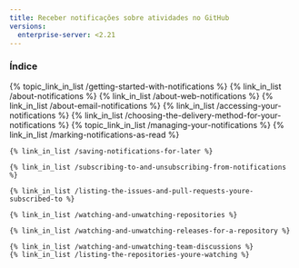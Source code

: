 ```yaml
---
title: Receber notificações sobre atividades no GitHub
versions:
  enterprise-server: <2.21
---
```


### Índice

{% topic_link_in_list /getting-started-with-notifications %}
    {% link_in_list /about-notifications %}
    {% link_in_list /about-web-notifications %}
    {% link_in_list /about-email-notifications %}
    {% link_in_list /accessing-your-notifications %}
    {% link_in_list /choosing-the-delivery-method-for-your-notifications %}
{% topic_link_in_list /managing-your-notifications %}
    {% link_in_list /marking-notifications-as-read %}
<!-- if currentVersion == "free-pro-team@latest" or currentVersion ver_gt "enterprise-server@2.15" -->
    {% link_in_list /saving-notifications-for-later %}
<!-- endif -->
    {% link_in_list /subscribing-to-and-unsubscribing-from-notifications %}
<!-- if currentVersion == "free-pro-team@latest" or currentVersion ver_gt "enterprise-server@2.16" -->
    {% link_in_list /listing-the-issues-and-pull-requests-youre-subscribed-to %}
<!-- endif -->
    {% link_in_list /watching-and-unwatching-repositories %}
<!-- if currentVersion == "free-pro-team@latest" or currentVersion ver_gt "enterprise-server@2.15" -->
    {% link_in_list /watching-and-unwatching-releases-for-a-repository %}
<!-- endif -->
    {% link_in_list /watching-and-unwatching-team-discussions %}
    {% link_in_list /listing-the-repositories-youre-watching %}
